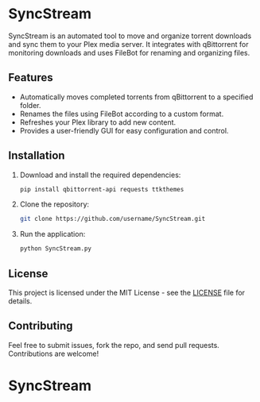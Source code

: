 # SyncStream

SyncStream is an automated tool to move and organize torrent downloads and sync them to your Plex media server. It integrates with qBittorrent for monitoring downloads and uses FileBot for renaming and organizing files.

## Features

- Automatically moves completed torrents from qBittorrent to a specified folder.
- Renames the files using FileBot according to a custom format.
- Refreshes your Plex library to add new content.
- Provides a user-friendly GUI for easy configuration and control.

## Installation

1. Download and install the required dependencies:
    ```bash
    pip install qbittorrent-api requests ttkthemes
    ```
2. Clone the repository:
    ```bash
    git clone https://github.com/username/SyncStream.git
    ```

3. Run the application:
    ```bash
    python SyncStream.py
    ```

## License

This project is licensed under the MIT License - see the [LICENSE](LICENSE) file for details.

## Contributing

Feel free to submit issues, fork the repo, and send pull requests. Contributions are welcome!

# SyncStream
